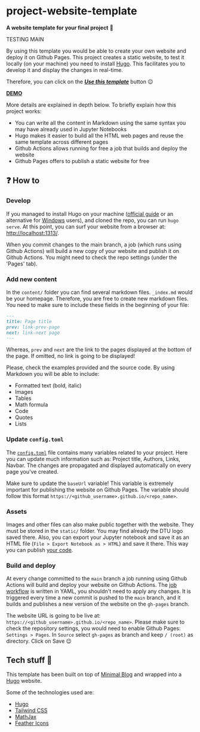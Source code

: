 # project-website-template

__A website template for your final project__ 🔮

TESTING MAIN

By using this template you would be able to create your own website and deploy it on Github Pages. This project creates a static website, to test it locally (on your machine) you need to install [Hugo](https://gohugo.io/getting-started/installing/). This facilitates you to develop it and display the changes in real-time.

Therefore, you can click on the [***Use this template***](https://github.com/peterampazzo/project-website-template/generate) button 😉

[**DEMO**](https://peterampazzo.github.io/project-website-template/)

More details are explained in depth below. To briefly explain how this project works: 
* You can write all the content in Markdown using the same syntax you may have already used in Jupyter Notebooks
* Hugo makes it easier to build all the HTML web pages and reuse the same template across different pages
* Github Actions allows running for free a job that builds and deploy the website
* Github Pages offers to publish a static website for free

## ❓ How to

### Develop

If you managed to install Hugo on your machine ([official guide](https://gohugo.io/getting-started/installing/) or an alternative for [Windows](https://www.techielass.com/how-to-install-hugo-on-windows-10/) users), and cloned the repo, you can run `hugo serve`. At this point, you can surf your website from a browser at: [http://localhost:1313/](http://localhost:1313/).

When you commit changes to the main branch, a job (which runs using Github Actions) will build a new copy of your website and publish it on Github Actions. You might need to check the repo settings (under the 'Pages' tab).

### Add new content

In the `content/` folder you can find several markdown files. `_index.md` would be your homepage. Therefore, you are free to create new markdown files. You need to make sure to include these fields in the beginning of your file:

```markdown
---
title: Page title
prev: link-prev-page
next: link-next page
---
```

Whereas, `prev` and `next` are the link to the pages displayed at the bottom of the page. If omitted, no link is going to be displayed!

Please, check the examples provided and the source code. By using Markdown you will be able to include:

* Formatted text (bold, italic)
* Images
* Tables
* Math formula
* Code
* Quotes
* Lists

### Update `config.toml`

The [`config.toml`](https://github.com/peterampazzo/project-website-template/blob/main/config.toml) file contains many variables related to your project. Here you can update much information such as: Project title, Authors, Links, Navbar. The changes are propagated and displayed automatically on every page you've created.

Make sure to update the `baseUrl` variable! This variable is extremely important for publishing the website on Github Pages. The variable should follow this format `https://<github_username>.github.io/<repo_name>`.

### Assets 

Images and other files can also make public together with the website. They must be stored in the `static/` folder. You may find already the DTU logo saved there. Also, you can export your Jupyter notebook and save it as an HTML file (`File > Export Notebook as > HTML`) and save it there. This way you can publish [your code](https://peterampazzo.github.io/project-website-template/explainer-notebook.html).

### Build and deploy

At every change committed to the `main` branch a job running using Github Actions will build and deploy your website on Github Actions. The [job workflow](https://github.com/peterampazzo/project-website-template/blob/main/.github/workflows/gh-pages.yml) is written in YAML, you shouldn't need to apply any changes. It is triggered every time a new commit is pushed to the `main` branch, and it builds and publishes a new version of the website on the `gh-pages` branch.

The website URL is going to be live at: `https://<github_username>.github.io/<repo_name>`.
Please make sure to check the repository settings, you would need to enable Github Pages: `Settings > Pages`. In `Source` select `gh-pages` as branch and keep `/ (root)` as directory. Click on Save 😉

## Tech stuff 🤠

This template has been built on top of [Minimal Blog](https://github.com/tailwindtoolbox/Minimal-Blog) and wrapped into a [Hugo](https://gohugo.io/) website. 

Some of the technologies used are:
* [Hugo](https://gohugo.io/)
* [Tailwind CSS](https://tailwindcss.com/)
* [MathJax](https://www.mathjax.org/)
* [Feather Icons](https://feathericons.com/)
